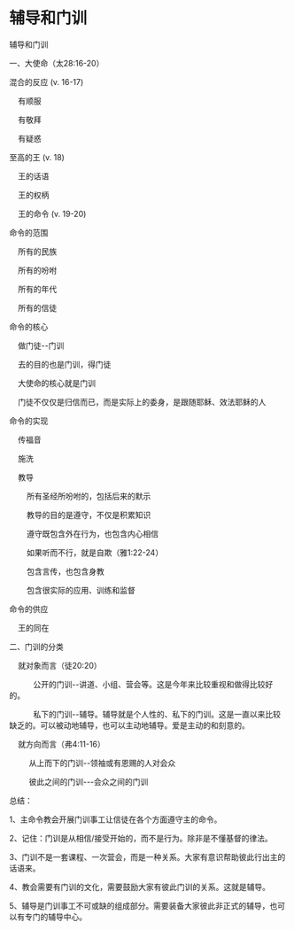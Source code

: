 # 辅导和门训



<div>
<p>辅导和门训</p>

<p>一、大使命（太28:16-20）</p>

<p>混合的反应&nbsp;(v. 16-17)</p>

<p>&nbsp; &nbsp; 有顺服</p>

<p>&nbsp; &nbsp; 有敬拜</p>

<p>&nbsp; &nbsp; 有疑惑</p>

<p>至高的王&nbsp;(v. 18)</p>

<p>&nbsp; &nbsp; 王的话语</p>

<p>&nbsp; &nbsp; 王的权柄</p>

<p>&nbsp; &nbsp; 王的命令&nbsp;(v. 19-20)</p>

<p>命令的范围</p>

<p>&nbsp; &nbsp; 所有的民族&nbsp;</p>

<p>&nbsp; &nbsp; 所有的吩咐</p>

<p>&nbsp; &nbsp; 所有的年代</p>

<p>&nbsp; &nbsp; 所有的信徒</p>

<p>命令的核心</p>

<p>&nbsp; &nbsp; 做门徒--门训</p>

<p>&nbsp; &nbsp; 去的目的也是门训，得门徒</p>

<p>&nbsp; &nbsp; 大使命的核心就是门训</p>

<p>&nbsp; &nbsp; 门徒不仅仅是归信而已，而是实际上的委身，是跟随耶稣、效法耶稣的人</p>

<p>命令的实现</p>

<p>&nbsp; &nbsp; 传福音</p>

<p>&nbsp; &nbsp; 施洗</p>

<p>&nbsp; &nbsp; 教导</p>

<p>&nbsp; &nbsp; &nbsp; &nbsp; 所有圣经所吩咐的，包括后来的默示</p>

<p>&nbsp; &nbsp; &nbsp; &nbsp; 教导的目的是遵守，不仅是积累知识</p>

<p>&nbsp; &nbsp; &nbsp; &nbsp; 遵守既包含外在行为，也包含内心相信</p>

<p>&nbsp; &nbsp; &nbsp; &nbsp; 如果听而不行，就是自欺（雅1:22-24）</p>

<p>&nbsp; &nbsp; &nbsp; &nbsp; 包含言传，也包含身教</p>

<p>&nbsp; &nbsp; &nbsp; &nbsp; 包含很实际的应用、训练和监督</p>

<p>命令的供应</p>

<p>&nbsp; &nbsp; 王的同在</p>

<p>二、门训的分类</p>

<p>&nbsp;&nbsp;&nbsp;&nbsp;就对象而言（徒20:20）</p>

<p>&nbsp;&nbsp;&nbsp;&nbsp;&nbsp;&nbsp;&nbsp;&nbsp;&nbsp;&nbsp;&nbsp;公开的门训--讲道、小组、营会等。这是今年来比较重视和做得比较好的。</p>

<p>&nbsp;&nbsp;&nbsp;&nbsp;&nbsp;&nbsp;&nbsp;&nbsp;&nbsp;&nbsp;&nbsp;私下的门训--辅导。辅导就是个人性的、私下的门训。这是一直以来比较缺乏的。可以被动地辅导，也可以主动地辅导。爱是主动的和刻意的。</p>

<p>&nbsp;&nbsp;&nbsp;&nbsp;就方向而言（弗4:11-16）</p>

<p>&nbsp;&nbsp;&nbsp;&nbsp;&nbsp;&nbsp;&nbsp;&nbsp;&nbsp;从上而下的门训--领袖或有恩赐的人对会众</p>

<p>&nbsp;&nbsp;&nbsp;&nbsp;&nbsp;&nbsp;&nbsp;&nbsp;&nbsp;彼此之间的门训---会众之间的门训</p>

<p>总结：</p>

<p>1、主命令教会开展门训事工让信徒在各个方面遵守主的命令。</p>

<p>2、记住：门训是从相信/接受开始的，而不是行为。除非是不懂基督的律法。</p>

<p>3、门训不是一套课程、一次营会，而是一种关系。大家有意识帮助彼此行出主的话语来。</p>

<p>4、教会需要有门训的文化，需要鼓励大家有彼此门训的关系。这就是辅导。</p>

<p>5、辅导是门训事工不可或缺的组成部分。需要装备大家彼此非正式的辅导，也可以有专门的辅导中心。</p>
</div>